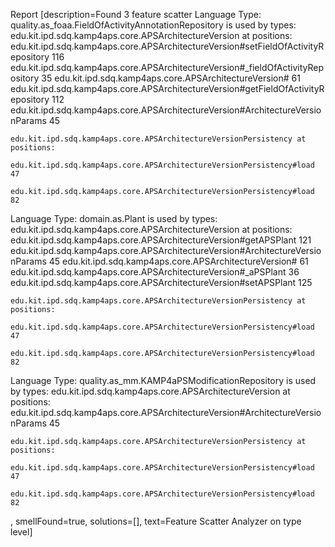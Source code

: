 Report [description=Found 3 feature scatter 
Language Type:
quality.as_foaa.FieldOfActivityAnnotationRepository
is used by types:
	edu.kit.ipd.sdq.kamp4aps.core.APSArchitectureVersion at positions:
 		edu.kit.ipd.sdq.kamp4aps.core.APSArchitectureVersion#setFieldOfActivityRepository  116
		edu.kit.ipd.sdq.kamp4aps.core.APSArchitectureVersion#_fieldOfActivityRepository  35
		edu.kit.ipd.sdq.kamp4aps.core.APSArchitectureVersion#<init>  61
		edu.kit.ipd.sdq.kamp4aps.core.APSArchitectureVersion#getFieldOfActivityRepository  112
		edu.kit.ipd.sdq.kamp4aps.core.APSArchitectureVersion#ArchitectureVersionParams  45

	edu.kit.ipd.sdq.kamp4aps.core.APSArchitectureVersionPersistency at positions:
 		edu.kit.ipd.sdq.kamp4aps.core.APSArchitectureVersionPersistency#load  47
		edu.kit.ipd.sdq.kamp4aps.core.APSArchitectureVersionPersistency#load  82

Language Type:
domain.as.Plant
is used by types:
	edu.kit.ipd.sdq.kamp4aps.core.APSArchitectureVersion at positions:
 		edu.kit.ipd.sdq.kamp4aps.core.APSArchitectureVersion#getAPSPlant  121
		edu.kit.ipd.sdq.kamp4aps.core.APSArchitectureVersion#ArchitectureVersionParams  45
		edu.kit.ipd.sdq.kamp4aps.core.APSArchitectureVersion#<init>  61
		edu.kit.ipd.sdq.kamp4aps.core.APSArchitectureVersion#_aPSPlant  36
		edu.kit.ipd.sdq.kamp4aps.core.APSArchitectureVersion#setAPSPlant  125

	edu.kit.ipd.sdq.kamp4aps.core.APSArchitectureVersionPersistency at positions:
 		edu.kit.ipd.sdq.kamp4aps.core.APSArchitectureVersionPersistency#load  47
		edu.kit.ipd.sdq.kamp4aps.core.APSArchitectureVersionPersistency#load  82

Language Type:
quality.as_mm.KAMP4aPSModificationRepository
is used by types:
	edu.kit.ipd.sdq.kamp4aps.core.APSArchitectureVersion at positions:
 		edu.kit.ipd.sdq.kamp4aps.core.APSArchitectureVersion#ArchitectureVersionParams  45

	edu.kit.ipd.sdq.kamp4aps.core.APSArchitectureVersionPersistency at positions:
 		edu.kit.ipd.sdq.kamp4aps.core.APSArchitectureVersionPersistency#load  47
		edu.kit.ipd.sdq.kamp4aps.core.APSArchitectureVersionPersistency#load  82

, smellFound=true, solutions=[], text=Feature Scatter Analyzer on type level]